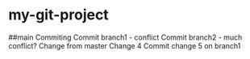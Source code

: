 # my-git-project

##main
Commiting
Commit branch1 - conflict
Commit branch2 - much conflict?
Change from master
Change 4
Commit change 5 on branch1